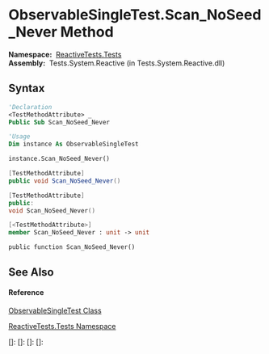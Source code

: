 # ObservableSingleTest.Scan\_NoSeed\_Never Method

**Namespace:**  [ReactiveTests.Tests](ReactiveTests.Tests\ReactiveTests.Tests.md)  
**Assembly:**  Tests.System.Reactive (in Tests.System.Reactive.dll)

## Syntax

```vb
'Declaration
<TestMethodAttribute> _
Public Sub Scan_NoSeed_Never
```

```vb
'Usage
Dim instance As ObservableSingleTest

instance.Scan_NoSeed_Never()
```

```csharp
[TestMethodAttribute]
public void Scan_NoSeed_Never()
```

```c++
[TestMethodAttribute]
public:
void Scan_NoSeed_Never()
```

```fsharp
[<TestMethodAttribute>]
member Scan_NoSeed_Never : unit -> unit 
```

```jscript
public function Scan_NoSeed_Never()
```

## See Also

#### Reference

[ObservableSingleTest Class](ObservableSingleTest\ObservableSingleTest.md)

[ReactiveTests.Tests Namespace](ReactiveTests.Tests\ReactiveTests.Tests.md)

[]: 
[]: 
[]: 
[]: 